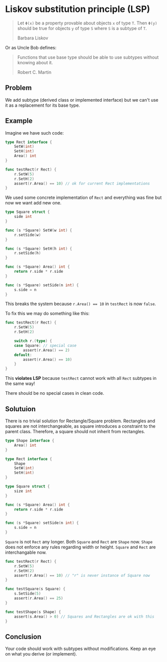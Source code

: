 # Liskov substitution principle (LSP)

> Let `Φ(x)` be a property provable about objects `x` of type `T`. Then `Φ(y)` should be true for objects `y` of type `S` where `S` is a subtype of `T`.
>
> Barbara Liskov

Or as Uncle Bob defines:

> Functions that use base type should be able to use subtypes without knowing about it.
>
> Robert C. Martin

## Problem

We add subtype (derived class or implemented interface) but we can't use it as a replacement for its base type.

## Example

Imagine we have such code:

```go
type Rect interface {
    SetW(int)
    SetH(int)
    Area() int
}

func testRect(r Rect) {
    r.SetW(5)
    r.SetH(2)
    assert(r.Area() == 10) // ok for current Rect implementations
}
```

We used some concrete implementation of `Rect` and everything was fine but now we want add new one.

```go
type Square struct {
    side int
}

func (s *Square) SetW(w int) {
    r.setSide(w)
}

func (s *Square) SetH(h int) {
    r.setSide(h)
}

func (s *Square) Area() int {
    return r.side * r.side
}

func (s *Square) setSide(n int) {
    s.side = n
}
```

This breaks the system because `r.Area() == 10` in `testRect` is now `false`.

To fix this we may do something like this:

```go
func testRect(r Rect) {
    r.SetW(5)
    r.SetH(2)

    switch r.(type) {
    case Square: // special case
        assert(r.Area() == 2)
    default:
        assert(r.Area() == 10)
    }
}
```

This **violates LSP** because `testRect` cannot work with all `Rect` subtypes in the same way!

There should be no special cases in clean code.

## Solutuion

There is no trivial solution for Rectangle/Square problem. Rectangles and squares are not interchangeable, as square introduces a constraint to the parent class. Therefore, a square should not inherit from rectangles.

```go
type Shape interface {
    Area() int
}

type Rect interface {
    Shape
    SetW(int)
    SetH(int)
}

type Square struct {
    size int
}

func (s *Square) Area() int {
    return r.side * r.side
}

func (s *Square) setSide(n int) {
    s.side = n
}
```

`Square` is not `Rect` any longer. Both `Square` and `Rect` are `Shape` now. `Shape` does not enforce any rules regarding width or height. `Square` and `Rect` are interchangable now.

```go
func testRect(r Rect) {
    r.SetW(5)
    r.SetH(2)
    assert(r.Area() == 10) // "r" is never instance of Square now
}

func testSquare(s Square) {
    s.SetSide(5)
    assert(r.Area() == 25)
}

func testShape(s Shape) {
    assert(s.Area() > 0) // Squares and Rectangles are ok with this
}
```

## Conclusion

Your code should work with subtypes without modifications. Keep an eye on what you derive (or implement).
